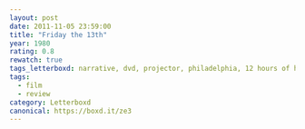 ```yaml
---
layout: post 
date: 2011-11-05 23:59:00
title: "Friday the 13th"
year: 1980
rating: 0.8
rewatch: true
tags_letterboxd: narrative, dvd, projector, philadelphia, 12 hours of horror, Leah
tags:
  - film
  - review
category: Letterboxd
canonical: https://boxd.it/ze3
---
```

